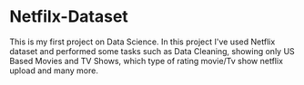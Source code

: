 # Netfilx-Dataset
This is my first project on Data Science. In this project I've used Netflix dataset and performed some tasks such as Data Cleaning, showing only US Based Movies and TV Shows, which type of rating movie/Tv show netflix upload and many more.
